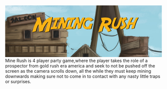 
![Splash](https://raw.githubusercontent.com/januaryonlakestreet/MineRush/master/MineRush%2017th%20March%20Master/MineRush%2017th%20March%20Master/Content/Splash/EdSplash.bmp)
Mine Rush is 4 player party game,where the player takes the role of a prospector from gold rush era america and seek to not
be pushed off the screen as the camera scrolls down, 
all the while they must keep mining downwards making sure not to come in to contact with any nasty little traps or surprises.
